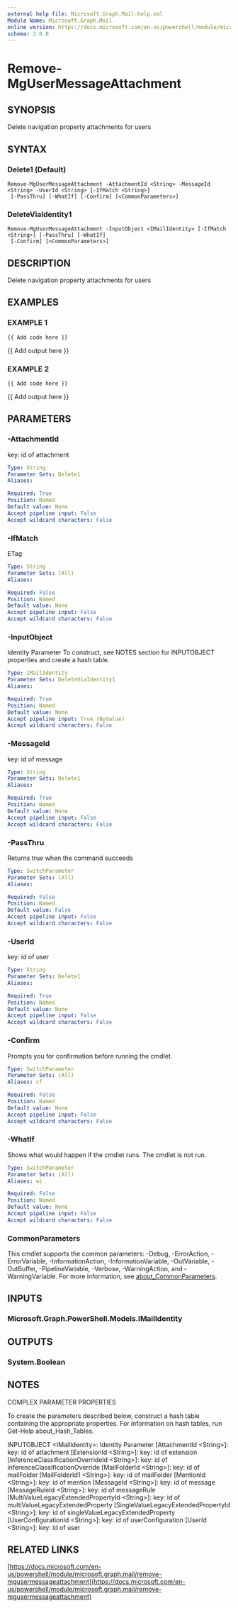```yaml
---
external help file: Microsoft.Graph.Mail-help.xml
Module Name: Microsoft.Graph.Mail
online version: https://docs.microsoft.com/en-us/powershell/module/microsoft.graph.mail/remove-mgusermessageattachment
schema: 2.0.0
---
```


# Remove-MgUserMessageAttachment

## SYNOPSIS
Delete navigation property attachments for users

## SYNTAX

### Delete1 (Default)
```
Remove-MgUserMessageAttachment -AttachmentId <String> -MessageId <String> -UserId <String> [-IfMatch <String>]
 [-PassThru] [-WhatIf] [-Confirm] [<CommonParameters>]
```

### DeleteViaIdentity1
```
Remove-MgUserMessageAttachment -InputObject <IMailIdentity> [-IfMatch <String>] [-PassThru] [-WhatIf]
 [-Confirm] [<CommonParameters>]
```

## DESCRIPTION
Delete navigation property attachments for users

## EXAMPLES

### EXAMPLE 1
```
{{ Add code here }}
```

{{ Add output here }}

### EXAMPLE 2
```
{{ Add code here }}
```

{{ Add output here }}

## PARAMETERS

### -AttachmentId
key: id of attachment

```yaml
Type: String
Parameter Sets: Delete1
Aliases:

Required: True
Position: Named
Default value: None
Accept pipeline input: False
Accept wildcard characters: False
```

### -IfMatch
ETag

```yaml
Type: String
Parameter Sets: (All)
Aliases:

Required: False
Position: Named
Default value: None
Accept pipeline input: False
Accept wildcard characters: False
```

### -InputObject
Identity Parameter
To construct, see NOTES section for INPUTOBJECT properties and create a hash table.

```yaml
Type: IMailIdentity
Parameter Sets: DeleteViaIdentity1
Aliases:

Required: True
Position: Named
Default value: None
Accept pipeline input: True (ByValue)
Accept wildcard characters: False
```

### -MessageId
key: id of message

```yaml
Type: String
Parameter Sets: Delete1
Aliases:

Required: True
Position: Named
Default value: None
Accept pipeline input: False
Accept wildcard characters: False
```

### -PassThru
Returns true when the command succeeds

```yaml
Type: SwitchParameter
Parameter Sets: (All)
Aliases:

Required: False
Position: Named
Default value: False
Accept pipeline input: False
Accept wildcard characters: False
```

### -UserId
key: id of user

```yaml
Type: String
Parameter Sets: Delete1
Aliases:

Required: True
Position: Named
Default value: None
Accept pipeline input: False
Accept wildcard characters: False
```

### -Confirm
Prompts you for confirmation before running the cmdlet.

```yaml
Type: SwitchParameter
Parameter Sets: (All)
Aliases: cf

Required: False
Position: Named
Default value: None
Accept pipeline input: False
Accept wildcard characters: False
```

### -WhatIf
Shows what would happen if the cmdlet runs.
The cmdlet is not run.

```yaml
Type: SwitchParameter
Parameter Sets: (All)
Aliases: wi

Required: False
Position: Named
Default value: None
Accept pipeline input: False
Accept wildcard characters: False
```

### CommonParameters
This cmdlet supports the common parameters: -Debug, -ErrorAction, -ErrorVariable, -InformationAction, -InformationVariable, -OutVariable, -OutBuffer, -PipelineVariable, -Verbose, -WarningAction, and -WarningVariable. For more information, see [about_CommonParameters](http://go.microsoft.com/fwlink/?LinkID=113216).

## INPUTS

### Microsoft.Graph.PowerShell.Models.IMailIdentity
## OUTPUTS

### System.Boolean
## NOTES
COMPLEX PARAMETER PROPERTIES

To create the parameters described below, construct a hash table containing the appropriate properties.
For information on hash tables, run Get-Help about_Hash_Tables.

INPUTOBJECT \<IMailIdentity\>: Identity Parameter
  \[AttachmentId \<String\>\]: key: id of attachment
  \[ExtensionId \<String\>\]: key: id of extension
  \[InferenceClassificationOverrideId \<String\>\]: key: id of inferenceClassificationOverride
  \[MailFolderId \<String\>\]: key: id of mailFolder
  \[MailFolderId1 \<String\>\]: key: id of mailFolder
  \[MentionId \<String\>\]: key: id of mention
  \[MessageId \<String\>\]: key: id of message
  \[MessageRuleId \<String\>\]: key: id of messageRule
  \[MultiValueLegacyExtendedPropertyId \<String\>\]: key: id of multiValueLegacyExtendedProperty
  \[SingleValueLegacyExtendedPropertyId \<String\>\]: key: id of singleValueLegacyExtendedProperty
  \[UserConfigurationId \<String\>\]: key: id of userConfiguration
  \[UserId \<String\>\]: key: id of user

## RELATED LINKS

[https://docs.microsoft.com/en-us/powershell/module/microsoft.graph.mail/remove-mgusermessageattachment](https://docs.microsoft.com/en-us/powershell/module/microsoft.graph.mail/remove-mgusermessageattachment)

